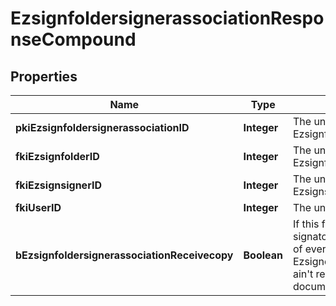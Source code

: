 

# EzsignfoldersignerassociationResponseCompound

## Properties

Name | Type | Description | Notes
------------ | ------------- | ------------- | -------------
**pkiEzsignfoldersignerassociationID** | **Integer** | The unique ID of the Ezsignfoldersignerassociation | 
**fkiEzsignfolderID** | **Integer** | The unique ID of the Ezsignfolder | 
**fkiEzsignsignerID** | **Integer** | The unique ID of the Ezsignsigner | 
**fkiUserID** | **Integer** | The unique ID of the User | 
**bEzsignfoldersignerassociationReceivecopy** | **Boolean** | If this flag is true. The signatory will receive a copy of every signed Ezsigndocument even if it ain&#39;t required to sign the document. | 





